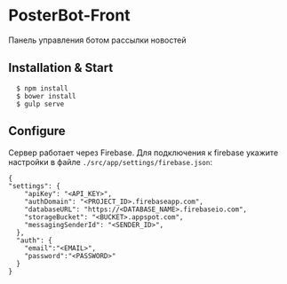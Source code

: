PosterBot-Front
===============

Панель управления ботом рассылки новостей

Installation & Start
--------------------

```
  $ npm install
  $ bower install
  $ gulp serve
```

Configure
---------
Сервер работает через Firebase. Для подключения к firebase укажите настройки в файле
`./src/app/settings/firebase.json`:

```
{
"settings": {
    "apiKey": "<API_KEY>",
    "authDomain": "<PROJECT_ID>.firebaseapp.com",
    "databaseURL": "https://<DATABASE_NAME>.firebaseio.com",
    "storageBucket": "<BUCKET>.appspot.com",
    "messagingSenderId": "<SENDER_ID>",
  },
  "auth": {
    "email":"<EMAIL>",
    "password":"<PASSWORD>"
  }
}
```
